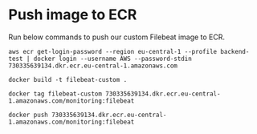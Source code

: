 # Push image to ECR
Run below commands to push our custom Filebeat image to ECR.
```
aws ecr get-login-password --region eu-central-1 --profile backend-test | docker login --username AWS --password-stdin 730335639134.dkr.ecr.eu-central-1.amazonaws.com
```

```
docker build -t filebeat-custom .
```

```
docker tag filebeat-custom 730335639134.dkr.ecr.eu-central-1.amazonaws.com/monitoring:filebeat
```

```
docker push 730335639134.dkr.ecr.eu-central-1.amazonaws.com/monitoring:filebeat
```